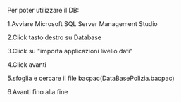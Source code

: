 Per poter utilizzare il DB:

1.Avviare Microsoft SQL Server Management Studio

2.Click tasto destro su Database

3.Click su "importa applicazioni livello dati"

4.Click avanti

5.sfoglia e cercare il file bacpac(DataBasePolizia.bacpac)

6.Avanti fino alla fine
